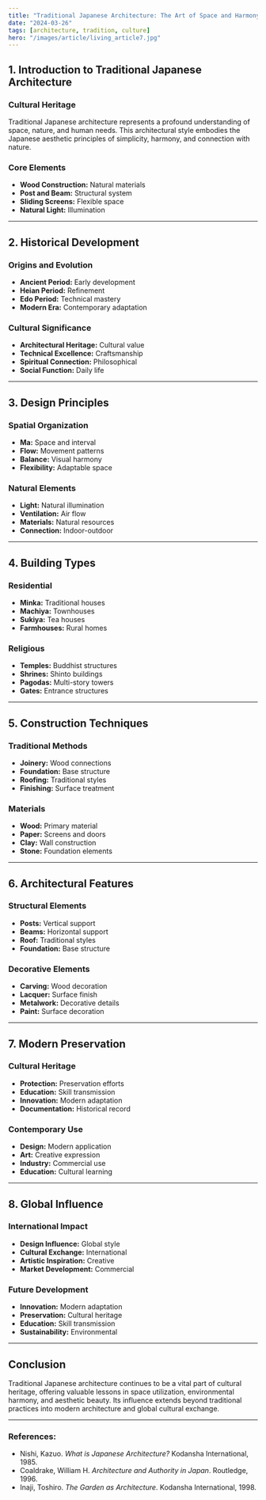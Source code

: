 ```yaml
---
title: "Traditional Japanese Architecture: The Art of Space and Harmony"
date: "2024-03-26"
tags: [architecture, tradition, culture]
hero: "/images/article/living_article7.jpg"
---
```


## 1. Introduction to Traditional Japanese Architecture

### **Cultural Heritage**

Traditional Japanese architecture represents a profound understanding of space, nature, and human needs. This architectural style embodies the Japanese aesthetic principles of simplicity, harmony, and connection with nature.

### **Core Elements**

* **Wood Construction:** Natural materials
* **Post and Beam:** Structural system
* **Sliding Screens:** Flexible space
* **Natural Light:** Illumination

---

## 2. Historical Development

### **Origins and Evolution**

* **Ancient Period:** Early development
* **Heian Period:** Refinement
* **Edo Period:** Technical mastery
* **Modern Era:** Contemporary adaptation

### **Cultural Significance**

* **Architectural Heritage:** Cultural value
* **Technical Excellence:** Craftsmanship
* **Spiritual Connection:** Philosophical
* **Social Function:** Daily life

---

## 3. Design Principles

### **Spatial Organization**

* **Ma:** Space and interval
* **Flow:** Movement patterns
* **Balance:** Visual harmony
* **Flexibility:** Adaptable space

### **Natural Elements**

* **Light:** Natural illumination
* **Ventilation:** Air flow
* **Materials:** Natural resources
* **Connection:** Indoor-outdoor

---

## 4. Building Types

### **Residential**

* **Minka:** Traditional houses
* **Machiya:** Townhouses
* **Sukiya:** Tea houses
* **Farmhouses:** Rural homes

### **Religious**

* **Temples:** Buddhist structures
* **Shrines:** Shinto buildings
* **Pagodas:** Multi-story towers
* **Gates:** Entrance structures

---

## 5. Construction Techniques

### **Traditional Methods**

* **Joinery:** Wood connections
* **Foundation:** Base structure
* **Roofing:** Traditional styles
* **Finishing:** Surface treatment

### **Materials**

* **Wood:** Primary material
* **Paper:** Screens and doors
* **Clay:** Wall construction
* **Stone:** Foundation elements

---

## 6. Architectural Features

### **Structural Elements**

* **Posts:** Vertical support
* **Beams:** Horizontal support
* **Roof:** Traditional styles
* **Foundation:** Base structure

### **Decorative Elements**

* **Carving:** Wood decoration
* **Lacquer:** Surface finish
* **Metalwork:** Decorative details
* **Paint:** Surface decoration

---

## 7. Modern Preservation

### **Cultural Heritage**

* **Protection:** Preservation efforts
* **Education:** Skill transmission
* **Innovation:** Modern adaptation
* **Documentation:** Historical record

### **Contemporary Use**

* **Design:** Modern application
* **Art:** Creative expression
* **Industry:** Commercial use
* **Education:** Cultural learning

---

## 8. Global Influence

### **International Impact**

* **Design Influence:** Global style
* **Cultural Exchange:** International
* **Artistic Inspiration:** Creative
* **Market Development:** Commercial

### **Future Development**

* **Innovation:** Modern adaptation
* **Preservation:** Cultural heritage
* **Education:** Skill transmission
* **Sustainability:** Environmental

---

## Conclusion

Traditional Japanese architecture continues to be a vital part of cultural heritage, offering valuable lessons in space utilization, environmental harmony, and aesthetic beauty. Its influence extends beyond traditional practices into modern architecture and global cultural exchange.

---

### **References:**

* Nishi, Kazuo. *What is Japanese Architecture?* Kodansha International, 1985.
* Coaldrake, William H. *Architecture and Authority in Japan*. Routledge, 1996.
* Inaji, Toshiro. *The Garden as Architecture*. Kodansha International, 1998.
